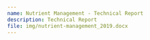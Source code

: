 ```yaml
---
name: Nutrient Management - Technical Report
description: Technical Report
file: img/nutrient-management_2019.docx
---
```

